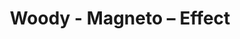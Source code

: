 ---
title: Woody - Magneto – Effect
builder: true
type: coming-soon

# Content section
sections:
  - headerSection
  - aboutSection
  - servicesSection
  - teamSection
  - contactSection
  - subscribeSection

# Background effect
magnetoEffect: 
  enable: true
  color1: "#694FB9"
  color2: "#9B0127"
  color3: "#3CFBFF"
  backgroundColor: "#110031"

---